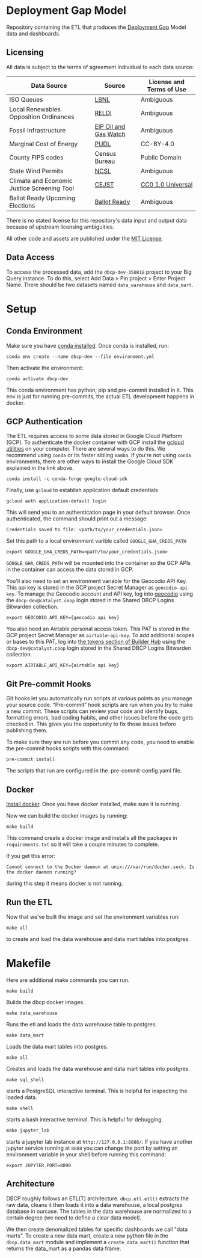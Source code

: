 # Deployment Gap Model

Repository containing the ETL that produces the [Deployment Gap](https://www.deploymentgap.fund/) Model data and dashboards.

## Licensing

All data is subject to the terms of agreement individual to each data source:

| Data Source | Source | License and Terms of Use |
| ---- | ---- | ---- |
| ISO Queues | [LBNL](https://emp.lbl.gov/generation-storage-and-hybrid-capacity) | Ambiguous |
| Local Renewables Opposition Ordinances | [RELDI](https://climate.law.columbia.edu/sites/default/files/content/RELDI%20report%20updated%209.10.21.pdf) | Ambiguous |
| Fossil Infrastructure | [EIP Oil and Gas Watch](https://oilandgaswatch.org/) | Ambiguous |
| Marginal Cost of Energy | [PUDL](https://github.com/catalyst-cooperative/pudl) | CC-BY-4.0 |
| County FIPS codes | Census Bureau | Public Domain |
| State Wind Permits | [NCSL](https://www.ncsl.org/research/energy/state-wind-energy-siting.aspx) | Ambiguous |
| Climate and Economic Justice Screening Tool | [CEJST](https://screeningtool.geoplatform.gov/en/downloads#3/33.47/-97.5) | [CC0 1.0 Universal](https://github.com/usds/justice40-tool/blob/main/LICENSE.md) |
| Ballot Ready Upcoming Elections | [Ballot Ready](https://www.ballotready.org/) | Ambiguous |

There is no stated license for this repository's data input and output data because of upstream licensing ambiguities.

All other code and assets are published under the [MIT License](https://opensource.org/licenses/MIT).

## Data Access

To access the processed data, add the `dbcp-dev-350818` project to your Big Query instance. To do this, select Add Data > Pin project > Enter Project Name. There should be two datasets named `data_warehouse` and `data_mart`.

# Setup

## Conda Environment

Make sure you have [conda installed](https://docs.conda.io/projects/conda/en/latest/user-guide/install/index.html). Once conda is installed, run:

```
conda env create --name dbcp-dev --file environment.yml
```

Then activate the environment:

```
conda activate dbcp-dev
```

This conda environment has python, pip and pre-commit installed in it. This env is just for running pre-commits, the actual ETL development happens in docker.

## GCP Authentication

The ETL requires access to some data stored in Google Cloud Platform (GCP).
To authenticate the docker container with GCP install the [gcloud utilities](https://cloud.google.com/sdk/docs/install) on your
computer. There are several ways to do this. We recommend using ``conda`` or its faster
sibling ``mamba``. If you're not using ``conda`` environments, there are other
ways to install the Google Cloud SDK explained in the link above.

```
conda install -c conda-forge google-cloud-sdk
```

Finally, use ``gcloud`` to establish application default credentials

```
gcloud auth application-default login
```

This will send you to an authentication page in your default browser. Once
authenticated, the command should print out a message:

```
Credentials saved to file: <path/to/your_credentials.json>
```

Set this path to a local environment varible called `GOOGLE_GHA_CREDS_PATH`

```
export GOOGLE_GHA_CREDS_PATH=<path/to/your_credentials.json>
```

`GOOGLE_GHA_CREDS_PATH` will be mounted into the container so
the GCP APIs in the container can access the data stored in GCP.

You'll also need to set an environment variable for the Geocodio API Key. This api key is stored in
the GCP project Secret Manager as `geocodio-api-key`. To manage the Geocodio account and API key, log into
[geocodio](https://dash.geocod.io/) using the `dbcp-dev@catalyst.coop`
login stored in the Shared DBCP Logins Bitwarden collection.

```
export GEOCODIO_API_KEY={geocodio api key}
```

You also need an Airtable personal access token. This PAT is stored in the GCP project Secret Manager
as `airtable-api-key`. To add additional scopes or bases to this PAT, log into
[the tokens section of Builder Hub](https://airtable.com/create/tokens) using the `dbcp-dev@catalyst.coop`
login stored in the Shared DBCP Logins Bitwarden collection.

```
export AIRTABLE_API_KEY={airtable api key}
```

## Git Pre-commit Hooks

Git hooks let you automatically run scripts at various points as you manage your source code. “Pre-commit” hook scripts are run when you try to make a new commit. These scripts can review your code and identify bugs, formatting errors, bad coding habits, and other issues before the code gets checked in. This gives you the opportunity to fix those issues before publishing them.

To make sure they are run before you commit any code, you need to enable the pre-commit hooks scripts with this command:

```
pre-commit install
```

The scripts that run are configured in the .pre-commit-config.yaml file.

## Docker

[Install docker](https://docs.docker.com/get-docker/). Once you have docker installed, make sure it is running.

Now we can build the docker images by running:

```
make build
```

This command create a docker image and installs all the packages in `requirements.txt` so it will take a couple minutes to complete.

If you get this error:

```
Cannot connect to the Docker daemon at unix:///var/run/docker.sock. Is the docker daemon running?
```

during this step it means docker is not running.

## Run the ETL

Now that we’ve built the image and set the environment variables run:

```
make all
```

to create and load the data warehouse and data mart tables into postgres.

# Makefile

Here are additional make commands you can run.

```
make build
```

Builds the dbcp docker images.

```
make data_warehouse
```

Runs the etl and loads the data warehouse table to postgres.

```
make data_mart
```

Loads the data mart tables into postgres.

```
make all
```

Creates and loads the data warehouse and data mart tables into postgres.

```
make sql_shell
```

starts a PostgreSQL interactive terminal. This is helpful for inspecting the loaded data.

```
make shell
```

starts a bash interactive terminal. This is helpful for debugging.

```
make jupyter_lab
```

starts a jupyter lab instance at `http://127.0.0.1:8888/`. If you have another jupyter service running at `8888` you can change the port by setting an environment variable in your shell before running this command:

```
export JUPYTER_PORT=8890
```

## Architecture

DBCP roughly follows an ETL(T) architecture. `dbcp.etl.etl()` extracts the raw data, cleans it then loads it into a data warehouse, a local postgres database in ourcase. The tables in the data warehouse are normalized to a certain degree (we need to define a clear data model).

We then create denomalized tables for specific dashboards we call "data marts". To create a new data mart, create a new python file in the `dbcp.data_mart` module and implement a `create_data_mart()` function that returns the data_mart as a pandas data frame.
